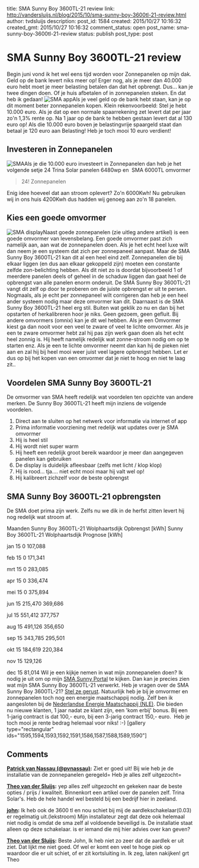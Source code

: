 title: SMA Sunny Boy 3600TL-21 review
link: http://vandersluijs.nl/blog/2015/10/sma-sunny-boy-3600tl-21-review.html
author: tvdsluijs
description: 
post_id: 1584
created: 2015/10/27 10:16:32
created_gmt: 2015/10/27 10:16:32
comment_status: open
post_name: sma-sunny-boy-3600tl-21-review
status: publish
post_type: post

# SMA Sunny Boy 3600TL-21 review

Begin juni vond ik het wel eens tijd worden voor Zonnepanelen op mijn dak. Geld op de bank levert niks meer op! Erger nog, als je meer dan 40.000 euro hebt moet je meer belasting betalen dan dat het opbrengt. Dus... kan je twee dingen doen. Of je huis afbetalen of in zonnepanelen steken. En dat heb ik gedaan! ![SMA app](/wp-content/uploads/2015/10/IMG_5739-169x300.png)Als je veel geld op de bank hebt staan, kan je op dit moment beter zonnepanelen kopen. Klein rekenvoorbeeld: Stel je hebt 10.000 euro. Als je dat op een normale spaarrekening zet levert dat per jaar zo'n 1,3% rente op. Na 1 jaar op de bank te hebben gestaan levert dat al 130 euro op! Als die 10.000 euro boven je belastingvrije spaargeld staat dan betaal je 120 euro aan Belasting! Heb je toch mooi 10 euro verdient! 

## Investeren in Zonnepanelen

![SMA](/wp-content/uploads/2015/10/IMG_5734-300x225.jpg)Als je die 10.000 euro investeert in Zonnepanelen dan heb je het volgende setje 24 Trina Solar panelen 6480wp en  SMA 6000TL omvormer 

> 24! Zonnepanelen

Enig idee hoeveel dat aan stroom oplevert? Zo'n 6000Kwh! Nu gebruiken wij in ons huis 4200Kwh dus hadden wij genoeg aan zo'n 18 panelen. 

## Kies een goede omvormer

![SMA display](/wp-content/uploads/2015/10/IMG_5830-e1445935702407-225x300.jpg)Naast goede zonnepanelen (zie uitleg andere artikel) is een goede omvormer van levensbelang. Een goede omvormer past zich namelijk aan, aan wat de zonnepanelen doen. Als je het echt heel luxe wilt dan neem je een systeem dat zich per zonnepaneel aanpast. Maar de SMA Sunny Boy 3600TL-21 kan dit al een heel eind zelf. Zonnepanelen die bij elkaar liggen (en dus aan elkaar gekoppeld zijn) moeten een constante zelfde zon-belichting hebben. Als dit niet zo is doordat bijvoorbeeld 1 of meerdere panelen deels of geheel in de schaduw liggen dan gaat heel de opbrengst van alle panelen enorm onderuit. De SMA Sunny Boy 3600TL-21 vangt dit zelf op door te proberen om de juiste opbrengst er uit te persen. Nogmaals, als je echt per zonnepaneel wilt corrigeren dan heb je een heel ander systeem nodig maar deze omvormer kan dit. Daarnaast is de SMA Sunny Boy 3600TL-21 heel erg stil. Buiten wat geklik zo nu en dan bij het opstarten of herkalibreren hoor je niks. Geen gezoem, geen gefluit. Bij andere omvormers (omnix) kan je dit wel hebben. Als je een Omvormer kiest ga dan nooit voor een veel te zware of veel te lichte omvormer. Als je een te zware omvormer hebt zal hij pas zijn werk gaan doen als het echt heel zonnig is. Hij heeft namelijk redelijk wat zonne-stroom nodig om op te starten enz. Als je een te lichte omvormer neemt dan kan hij de pieken niet aan en zal hij bij heel mooi weer juist veel lagere opbrengst hebben. Let er dus op bij het kopen van een omvormer dat je niet te hoog en niet te laag zit.. 

## Voordelen SMA Sunny Boy 3600TL-21

De omvormer van SMA heeft redelijk wat voordelen ten opzichte van andere merken. De Sunny Boy 3600TL-21 heeft mijn inziens de volgende voordelen. 

  1. Direct aan te sluiten op het netwerk voor informatie via internet of app
  2. Prima informatie voorziening met redelijk wat updates over je SMA omvormer
  3. Hij is heel stil
  4. Hij wordt niet super warm
  5. Hij heeft een redelijk groot bereik waardoor je meer dan aangegeven panelen kan gebruiken
  6. De display is duidelijk afleesbaar (zelfs met licht / klop klop)
  7. Hij is rood... tja.... niet echt mooi maar hij valt wel op!
  8. Hij kalibreert zichzelf voor de beste opbrengst

## SMA Sunny Boy 3600TL-21 opbrengsten

De SMA doet prima zijn werk. Zelfs nu we dik in de herfst zitten levert hij nog redelijk wat stroom af. 

Maanden
Sunny Boy 3600TL-21 Wolphaartsdijk Opbrengst [kWh]
Sunny Boy 3600TL-21 Wolphaartsdijk Prognose [kWh]

jan 15
0
107,088

feb 15
0
171,341

mrt 15
0
283,085

apr 15
0
336,474

mei 15
0
375,894

jun 15
215,470
369,686

jul 15
551,412
377,757

aug 15
491,126
356,650

sep 15
343,785
295,501

okt 15
184,619
220,384

nov 15
129,126

dec 15
81,014
Wil je een kijkje nemen in wat mijn zonnepanelen doen? Ik nodig je uit om op mijn [SMA Sunny Portal](https://www.sunnyportal.com/Templates/PublicPage.aspx?page=428f5699-5763-495f-af84-907991601804) te kijken. Dan kan je precies zien wat mijn SMA Sunny Boy 3600TL-21 verwerkt. Heb je vragen over de SMA Sunny Boy 3600TL-21? [Stel ze gerust](/contact). Natuurlijk heb je bij je omvormer en zonnepanelen toch nog een energie maatschappij nodig. Zelf ben ik aangesloten bij de [Nederlandse Energie Maatschappij (NLE)](http://ds1.nl/c/?wi=245933&si=1231&li=77652&ws=&dl=aanmelden%3Fgroen%3DBeetje%2520groen%26jaar%3D3). Die bieden nu nieuwe klanten, 1 jaar nadat ze klant zijn, een 'kom erbij' bonus. Bij een 1-jarig contract is dat 100,- euro, bij een 3-jarig contract 150,- euro.  Heb je toch mooi je rente bedrag helemaal voor niks! :-) [gallery type="rectangular" ids="1595,1594,1593,1592,1591,1586,1587,1588,1589,1590"]

## Comments

**[Patrick van Nassau (@pvnassau)](#32 "2015-10-27 10:26:32"):** Ziet er goed uit! Bij wie heb je de installatie van de zonnepanelen geregeld= Heb je alles zelf uitgezocht=

**[Theo van der Sluijs](#33 "2015-10-27 13:41:37"):** yep alles zelf uitgezocht en gekeken naar de beste opties / prijs / kwaliteit. Binnenkort een artikel over de panelen zelf. Trina Solar's. Heb de hele handel wel besteld bij een bedrijf hier in zeeland.

**[john](#14372 "2016-11-18 12:52:07"):** Ik heb ook de 3600 tl en nou schiet bij mij de aardlekschakelaar(0.03) er regelmatig uit.(lekstroom) Mijn installateur zegt dat deze ook helemaal niet nodig is omdat de sma zelf al voldoende beveiligd is. De installatie staat alleen op deze schakelaar. is er iemand die mij hier advies over kan geven?

**[Theo van der Sluijs](#14381 "2016-11-18 17:25:16"):** Beste John, Ik heb niet zo zeer dat de aardlek er uit ziet. Dat lijkt me niet goed. Of wel er komt een veel te hoge piek op waardoor die er uit schiet, of er zit kortsluiting in. Ik zeg, laten nakijken! grt Theo

